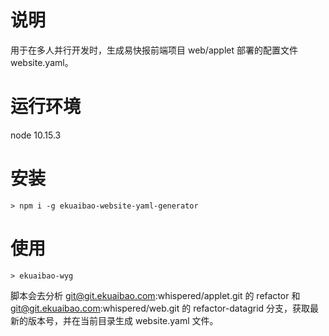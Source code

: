 # 说明
用于在多人并行开发时，生成易快报前端项目 web/applet 部署的配置文件 website.yaml。

# 运行环境
node 10.15.3

# 安装
```
> npm i -g ekuaibao-website-yaml-generator
```

# 使用
```
> ekuaibao-wyg
```

脚本会去分析 git@git.ekuaibao.com:whispered/applet.git 的 refactor 和 git@git.ekuaibao.com:whispered/web.git 的 refactor-datagrid 分支，获取最新的版本号，并在当前目录生成 website.yaml 文件。
